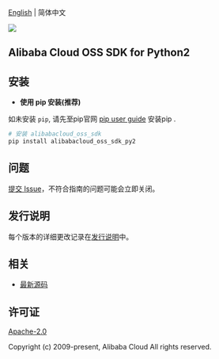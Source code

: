 [English](README.md) | 简体中文

![](https://aliyunsdk-pages.alicdn.com/icons/AlibabaCloud.svg)

## Alibaba Cloud OSS SDK for Python2


## 安装

- **使用 pip 安装(推荐)**

如未安装 `pip`, 请先至pip官网 [pip user guide](https://pip.pypa.io/en/stable/installing/ "pip User Guide") 安装pip .

```bash
# 安装 alibabacloud_oss_sdk
pip install alibabacloud_oss_sdk_py2
```

## 问题
[提交 Issue](https://github.com/aliyun/alibabacloud-oss-sdk/issues/new)，不符合指南的问题可能会立即关闭。

## 发行说明
每个版本的详细更改记录在[发行说明](./ChangeLog.md)中。

## 相关
* [最新源码](https://github.com/aliyun/alibabacloud-oss-sdk/tree/master/python2)

## 许可证
[Apache-2.0](http://www.apache.org/licenses/LICENSE-2.0)

Copyright (c) 2009-present, Alibaba Cloud All rights reserved.

